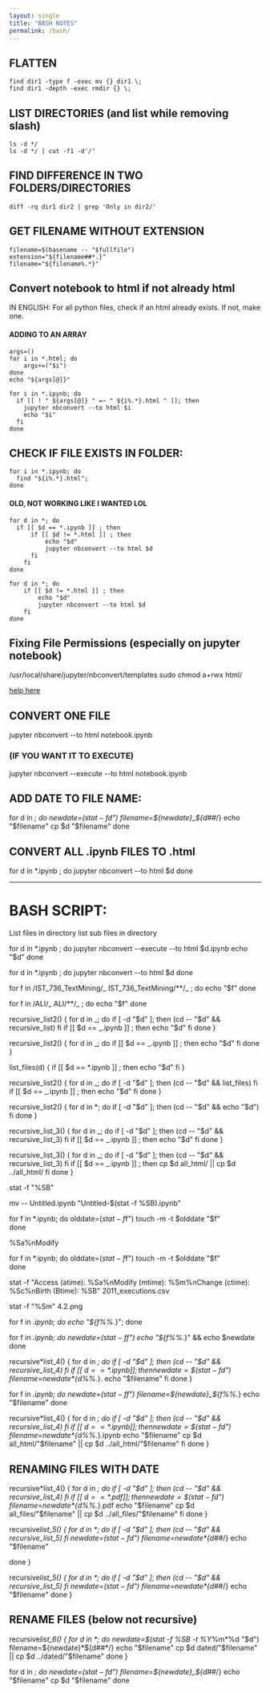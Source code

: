 ```yaml
---
layout: single
title: "BASH NOTES"
permalink: /bash/
---
```


## FLATTEN

```console
find dir1 -type f -exec mv {} dir1 \; 
find dir1 -depth -exec rmdir {} \;
```

## LIST DIRECTORIES (and list while removing slash)

```console
ls -d */ 
ls -d */ | cut -f1 -d'/'
```

## FIND DIFFERENCE IN TWO FOLDERS/DIRECTORIES

```console
diff -rq dir1 dir2 | grep 'Only in dir2/'
```

## GET FILENAME WITHOUT EXTENSION

```console
filename=$(basename -- "$fullfile")
extension="${filename##*.}"
filename="${filename%.*}"
```

## Convert notebook to html if not already html

IN ENGLISH:
For all python files,
check if an html already exists.
If not, make one.

#### ADDING TO AN ARRAY

```console
args=()
for i in *.html; do
    args+=("$i")
done
echo "${args[@]}"

for i in *.ipynb; do
  if [[ ! " ${args[@]} " =~ " ${i%.*}.html " ]]; then
    jupyter nbconvert --to html $i
    echo "$i"
  fi
done
```

## CHECK IF FILE EXISTS IN FOLDER:

```console
for i in *.ipynb; do
  find "${i%.*}.html";
done
```

#### OLD, NOT WORKING LIKE I WANTED LOL

```console
for d in *; do
  if [[ $d == *.ipynb ]] ; then
      if [[ $d != *.html ]] ; then
          echo "$d"
          jupyter nbconvert --to html $d
      fi
    fi
done
```

```console
for d in *; do
    if [[ $d != *.html ]] ; then
        echo "$d"
        jupyter nbconvert --to html $d
    fi
done
```

## Fixing File Permissions (especially on jupyter notebook)

/usr/local/share/jupyter/nbconvert/templates
sudo chmod a+rwx html/

[help here](https://www.chriswrites.com/how-to-change-file-permissions-using-the-terminal/)

## CONVERT ONE FILE

jupyter nbconvert --to html notebook.ipynb

### (IF YOU WANT IT TO EXECUTE)

jupyter nbconvert --execute --to html notebook.ipynb

## ADD DATE TO FILE NAME:

for d in _; do
newdate=$(stat -f %SB -t %Y_%m_%d "$d")
filename=${newdate}_${d##_/}
echo "$filename"
  cp $d "\$filename"
done

## CONVERT ALL .ipynb FILES TO .html

for d in \*.ipynb ; do
jupyter nbconvert --to html \$d
done

---

# BASH SCRIPT:

List files in directory
list sub files in directory

for d in \*.ipynb ; do
jupyter nbconvert --execute --to html $d.ipynb
    echo "$d"
done

for d in \*.ipynb ; do
jupyter nbconvert --to html \$d
done

for f in /IST_736_TextMining/_ IST_736_TextMining/\*\*/_ ; do
echo "\$f"
done

for f in /ALI/_ ALI/\*\*/_ ; do
echo "\$f"
done

recursive_list2() {
for d in _; do
if [ -d "$d" ]; then
(cd -- "$d" && recursive_list)
    fi
    if [[ $d == _.ipynb ]] ; then
echo "\$d"
fi
done
}

recursive_list2() {
for d in _; do
if [[ \$d == _.ipynb ]] ; then
echo "\$d"
fi
done
}

list_files(d) {
if [[ $d == *.ipynb ]] ; then
echo "\$d"
fi
}

recursive_list2() {
for d in _; do
if [ -d "$d" ]; then
(cd -- "$d" && list_files)
    fi
    if [[ $d == _.ipynb ]] ; then
echo "\$d"
fi
done
}

recursive_list2() {
for d in \*; do
if [ -d "$d" ]; then
(cd -- "$d" && echo "$d")
fi
done
}

recursive_list_3() {
for d in _; do
if [ -d "$d" ]; then
(cd -- "$d" && recursive_list_3)
    fi
    if [[ $d == _.ipynb ]] ; then
echo "\$d"
fi
done
}

recursive_list_3() {
for d in _; do
if [ -d "$d" ]; then
(cd -- "$d" && recursive_list_3)
    fi
    if [[ $d == _.ipynb ]] ; then
cp $d all_html/ || cp $d ../all_html/
fi
done
}

stat -f "%SB"

mv -- Untitled.ipynb "Untitled-\$(stat -f %SB).ipynb"

for f in \*.ipynb; do
olddate=$(stat -f %SB -t %Y%m%d%H%M "$f")
touch -m -t $olddate "$f"  
done

%Sa%nModify

for f in \*.ipynb; do
olddate=$(stat -f %Sa-t %Y%m%d%H%M "$f")
touch -m -t $olddate "$f"  
done

stat -f "Access (atime): %Sa%nModify (mtime): %Sm%nChange (ctime): %Sc%nBirth (Btime): %SB" 2011_executions.csv

stat -f "%Sm" 4.2.png

for f in _.ipynb; do echo "\${f%%._}"; done

for f in _.ipynb; do
newdate=$(stat -f %SB "$f")
echo "\${f%%._}" && echo \$newdate
done

recursive*list_4() {
for d in *; do
if [ -d "$d" ]; then
(cd -- "$d" && recursive_list_4)
    fi
    if [[ $d == *.ipynb ]] ; then
newdate=\$(stat -f %SB -t %Y*%m*%d "$d")
        filename=${newdate}*${d%%.*}.
        echo "$filename"
fi
done
}

for f in _.ipynb; do
newdate=$(stat -f %SB -t %Y_%m_%d "$f")
filename=${newdate}_${f%%._}
echo "\$filename"
done

recursive*list_4() {
for d in *; do
if [ -d "$d" ]; then
(cd -- "$d" && recursive_list_4)
    fi
    if [[ $d == *.ipynb ]] ; then
newdate=\$(stat -f %SB -t %Y*%m*%d "$d")
        filename=${newdate}*${d%%.*}.ipynb
        echo "$filename"
cp $d all_html/"$filename" || cp $d ../all_html/"$filename"
fi
done
}

## RENAMING FILES WITH DATE

recursive*list_4() {
for d in *; do
if [ -d "$d" ]; then
(cd -- "$d" && recursive_list_4)
    fi
    if [[ $d == *.pdf ]] ; then
newdate=\$(stat -f %SB -t %Y*%m*%d "$d")
        filename=${newdate}*${d%%.*}.pdf
        echo "$filename"
cp $d all_files/"$filename" || cp $d ../all_files/"$filename"
fi
done
}

recursive*list_5() {
for d in \*; do
if [ -d "$d" ]; then
(cd -- "$d" && recursive_list_5)
    fi
      newdate=$(stat -f %SB -t %Y*%m*%d "$d")
      filename=${newdate}*${d##*/}
      echo "$filename"
<!-- cp $d all_files/"$filename" || cp $d ../all_files/"$filename" -->
done
}

recursive*list_5() {
for d in \*; do
if [ -d "$d" ]; then
(cd -- "$d" && recursive_list_5)
    fi
      newdate=$(stat -f %SB -t %Y*%m*%d "$d")
      filename=${newdate}*${d##*/}
      echo "$filename"
done
}

## RENAME FILES (below not recursive)

recursive*list_6() {
for d in \*; do
newdate=\$(stat -f %SB -t %Y*%m*%d "$d")
    filename=${newdate}*${d##*/}
    echo "$filename"
cp $d dated/"$filename" || cp $d ../dated/"$filename"
done
}

for d in _; do
newdate=$(stat -f %SB -t %Y_%m_%d "$d")
filename=${newdate}_${d##_/}
echo "$filename"
  cp $d "\$filename"
done
